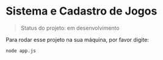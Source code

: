 # Sistema e Cadastro de Jogos
> Status do projeto: em desenvolvimento

Para rodar esse projeto na sua máquina, por favor digite:

```
node app.js
```
